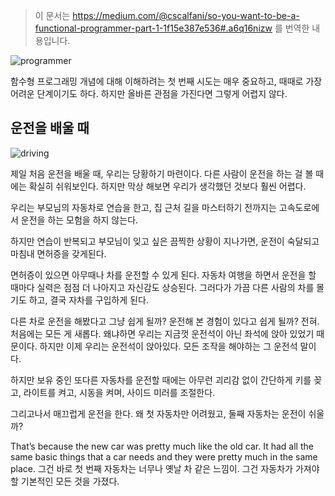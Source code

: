 > 이 문서는 https://medium.com/@cscalfani/so-you-want-to-be-a-functional-programmer-part-1-1f15e387e536#.a6q16nizw 를 번역한 내용입니다.


![programmer](https://cdn-images-1.medium.com/max/1600/1*AM83LP9sGGjIul3c5hIsWg.png)


함수형 프로그래밍 개념에 대해 이해하려는 첫 번째 시도는 매우 중요하고, 때때로 가장 어려운 단계이기도 하다. 하지만 올바른 관점을 가진다면 그렇게 어렵지 않다.


## 운전을 배울 때

![driving](https://medium.com/@cscalfani/so-you-want-to-be-a-functional-programmer-part-1-1f15e387e536#.a6q16nizw)


제일 처음 운전을 배울 때, 우리는 당황하기 마련이다. 다른 사람이 운전을 하는 걸 볼 때에는 확실히 쉬워보인다. 하지만 막상 해보면 우리가 생각했던 것보다 훨씬 어렵다.


우리는 부모님의 자동차로 연습을 한고, 집 근처 길을 마스터하기 전까지는 고속도로에서 운전을 하는 모험을 하지 않는다.


하지만 연습이 반복되고 부모님이 잊고 싶은 끔찍한 상황이 지나가면, 운전이 숙달되고 마침내 면허증을 갖게된다.


면허증이 있으면 아무때나 차를 운전할 수 있게 된다. 자동차 여행을 하면서 운전을 할 때마다 실력은 점점 더 나아지고 자신감도 상승된다. 그러다가 가끔 다른 사람의 차를 몰기도 하고, 결국 자차를 구입하게 된다.


다른 차로 운전을 해봤다고 그냥 쉽게 될까? 운전해 본 경험이 있다고 쉽게 될까? 전혀. 처음에는 모든 게 새롭다. 왜냐하면 우리는 지금껏 운전석이 아닌 좌석에 앉아 있었기 때문이다. 하지만 이제 우리는 운전석이 앉아있다. 모든 조작을 해야하는 그 운전석 말이다.


하지만 보유 중인 또다른 자동차를 운전할 때에는 아무런 괴리감 없이 간단하게 키를 꽂고, 라이트를 켜고, 시동을 켜며, 사이드 미러를 조절한다.


그리고나서 매끄럽게 운전을 한다. 왜 첫 자동차만 어려웠고, 둘째 자동차는 운전이 쉬울까?


That’s because the new car was pretty much like the old car. It had all the same basic things that a car needs and they were pretty much in the same place.
그건 바로 첫 번째 자동차는 너무나 옛날 차 같은 느낌이. 그건 자동차가 가져야할 기본적인 모든 것을 가졌다.